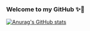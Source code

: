 ### Welcome to my GitHub ✨👋

<!--
**liainfamous/liainfamous** is a ✨ _special_ ✨ repository because its `README.md` (this file) appears on your GitHub profile.

Here are some ideas to get you started:

- 🔭 I’m currently working on ...
- 🌱 I’m currently learning ...
- 👯 I’m looking to collaborate on ...
- 🤔 I’m looking for help with ...
- 💬 Ask me about ...
- 📫 How to reach me: ...
- 😄 Pronouns: ...
- ⚡ Fun fact: ...
-->

<!-- Stats -->
[![Anurag's GitHub stats](https://github-readme-stats.vercel.app/api/top-langs/?username=liainfamous&layout=compact&theme=dracula&count_private=true)](https://github.com/anuraghazra/github-readme-stats)

<!-- [![Anurag's GitHub stats](https://github-readme-stats.vercel.app/api?username=liainfamous&show_icons=true&theme=dracula&no-bg=true&no-frame=true)](https://github.com/anuraghazra/github-readme-stats)

## Subjects
| Subject | Code |
| :---: | :---: |
| Programming | DAPE1400 |
| Inclusive Web Design | DATA1200 |
| Visualization | ADSE3200 |
| Databases | DATA1500 |
| Webprogramming | DATA1700 |
| Software Engineering | DAFE2200 |
| Algorithms and Data Structures | DATS2300 |

-->




